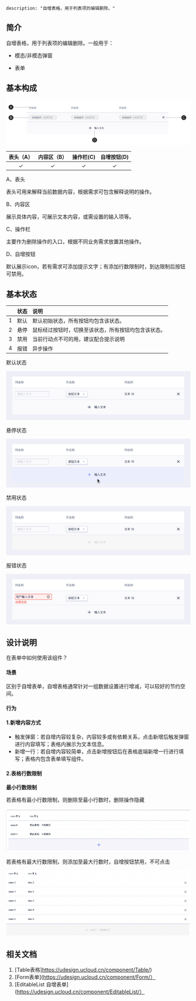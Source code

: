 ```
description: "自增表格，用于列表项的编辑删除。"
```

<!--副标题具体写法见源代码模式-->



## 简介

自增表格，用于列表项的编辑删除。一般用于：

- 模态/非模态弹窗

- 表单

  

## 基本构成

![image-20220217114314789](../../../images/EditableTable/image-20220217114314789.png)

| 表头（A） | 内容区（B） | 操作栏(C) | 自增按钮(D) |
| :-------: | :---------: | :-------: | :---------: |
|     ✓     |      ✓      |     ✓     |      ✓      |

A、表头

表头可用来解释当前数据内容，根据需求可包含解释说明的操作。

B、内容区

展示具体内容，可展示文本内容，或需设置的输入项等。

C、操作栏

主要作为删除操作的入口，根据不同业务需求放置其他操作。

D、自增按钮

默认展示icon，若有需求可添加提示文字；有添加行数限制时，到达限制后按钮可禁用。



## 基本状态

|      | 状态 | 说明                                                 |
| ---- | :--- | :--------------------------------------------------- |
| 1    | 默认 | 默认初始状态，所有按钮均包含该状态。                 |
| 2    | 悬停 | 鼠标经过按钮时，切换至该状态，所有按钮均包含该状态。 |
| 3    | 禁用 | 当前行动点不可的用，建议配合提示说明                 |
| 4    | 报错 | 异步操作                                             |

默认状态

![normal](../../../images/EditableTable/normal.png)

悬停状态

![hover](../../../images/EditableTable/hover.png)

禁用状态

![disable](../../../images/EditableTable/disable.png)

报错状态

![false](../../../images/EditableTable/false.png)

## 设计说明


在表单中如何使用该组件？

#### 场景

区别于自增表单，自增表格通常针对一组数据设置进行增减，可以较好的节约空间。

#### 行为

#### 1.新增内容方式

- 触发弹窗：若自增内容较复杂，内容较多或有依赖关系，点击新增后触发弹窗进行内容填写；表格内展示为文本信息。
- 新增一行：若自增内容较简单，点击新增按钮后在表格底端新增一行进行填写；表格内包含表单填写组件。

#### 2.表格行数限制

**最小行数限制**

若表格有最小行数限制，则删除至最小行数时，删除操作隐藏

![image-20220217172442011](../../../images/EditableTable/image-20220217172442011.png)

若表格有最大行数限制，则添加至最大行数时，自增按钮禁用，不可点击

![image-20220217172540280](../../../images/EditableTable/image-20220217172540280.png)



## 相关文档

1. [Table表格]https://udesign.ucloud.cn/component/Table/)
2. [Form表单](https://udesign.ucloud.cn/component/Form/）
3. [EditableList 自增表单](https://udesign.ucloud.cn/component/EditableList/）


